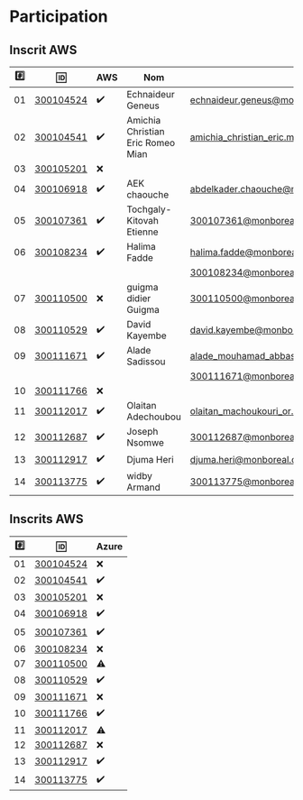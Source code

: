 # Participation


## Inscrit AWS


|:hash:| :id:                   | AWS                | Nom                               | :email:        | Status           |
|------|------------------------|--------------------|-----------------------------------|----------------|------------------|
| 01   | [300104524](300104524) | :heavy_check_mark: | Echnaideur Geneus                 | echnaideur.geneus@monboreal.ca                 | Approved         |
| 02   | [300104541](300104541) | :heavy_check_mark: | Amichia Christian Eric Romeo Mian | amichia_christian_eric.mian@monboreal.ca       | Approved         |
| 03   | [300105201](300105201) | :x:                |                                   |                                                |                  |
| 04   | [300106918](300106918) | :heavy_check_mark: | AEK chaouche                      | abdelkader.chaouche@monboreal.ca               | Approved         |
| 05   | [300107361](300107361) | :heavy_check_mark: | Tochgaly-Kitovah Etienne          | 300107361@monboreal.ca                         | Approved         |
| 06   | [300108234](300108234) | :heavy_check_mark: | Halima Fadde                      | halima.fadde@monboreal.ca                      | Approved         |
|      |                        |                    |                                   | 300108234@monboreal.ca                         | Approved         |
| 07   | [300110500](300110500) | :x:                | guigma didier Guigma              | 300110500@monboreal.ca                         | Rejected - Final |        
| 08   | [300110529](300110529) | :heavy_check_mark: | David Kayembe                     | david.kayembe@monboreal.ca                     | Approved         |
| 09   | [300111671](300111671) | :heavy_check_mark: | Alade Sadissou                    | alade_mouhamad_abbas.sadissou@monboreal.ca     | Approved         |
|      |                        |                    |                                   | 300111671@monboreal.ca                         | Approved         |
| 10   | [300111766](300111766) | :x:                |                                   |                                                |                  |
| 11   | [300112017](300112017) | :heavy_check_mark: | Olaitan Adechoubou                | olaitan_machoukouri_or.adechoubou@monboreal.ca | Approved         |      
| 12   | [300112687](300112687) | :heavy_check_mark: | Joseph Nsomwe                     | 300112687@monboreal.ca                         | Approved         |
| 13   | [300112917](300112917) | :heavy_check_mark: | Djuma Heri                        | djuma.heri@monboreal.ca                        | Approved         |
| 14   | [300113775](300113775) | :heavy_check_mark: | widby Armand                      | 300113775@monboreal.ca                         | Approved         |
## Inscrits AWS 







|:hash:| :id:                   | Azure              |
|------|------------------------|--------------------|
| 01   | [300104524](300104524) | :x:                |
| 02   | [300104541](300104541) | :heavy_check_mark: |
| 03   | [300105201](300105201) | :x:                |
| 04   | [300106918](300106918) | :heavy_check_mark: |
| 05   | [300107361](300107361) | :heavy_check_mark: |
| 06   | [300108234](300108234) | :x:                |
| 07   | [300110500](300110500) | :warning:          |
| 08   | [300110529](300110529) | :heavy_check_mark: |
| 09   | [300111671](300111671) | :x:                |
| 10   | [300111766](300111766) | :heavy_check_mark: |
| 11   | [300112017](300112017) | :warning:          |
| 12   | [300112687](300112687) | :x:                |
| 13   | [300112917](300112917) | :heavy_check_mark: |
| 14   | [300113775](300113775) | :heavy_check_mark: |

